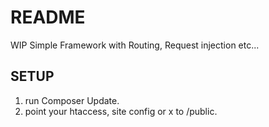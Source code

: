 # README

WIP Simple Framework with Routing, Request injection etc...

## SETUP
1. run Composer Update.
2. point your htaccess, site config or x to /public.